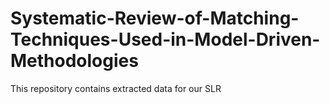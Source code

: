 # Systematic-Review-of-Matching-Techniques-Used-in-Model-Driven-Methodologies
This repository contains extracted data for our SLR
